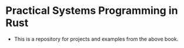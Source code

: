 # Practical Systems Programming in Rust


- This is a repository for projects and examples from the above book.